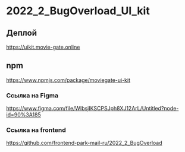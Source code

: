 # 2022_2_BugOverload_UI_kit

## Деплой

https://uikit.movie-gate.online

## npm

https://www.npmjs.com/package/moviegate-ui-kit

### Ссылка на Figma

https://www.figma.com/file/WIbsjIKSCPSJph8XJ12ArL/Untitled?node-id=90%3A185

### Ссылка на frontend

https://github.com/frontend-park-mail-ru/2022_2_BugOverload
